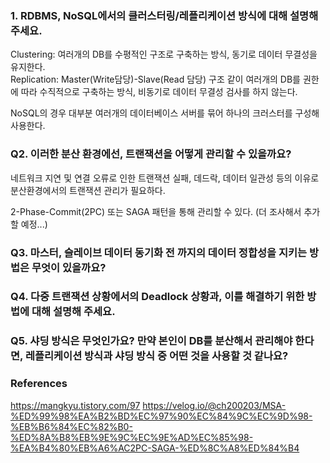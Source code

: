 ### 1. RDBMS, NoSQL에서의 클러스터링/레플리케이션 방식에 대해 설명해 주세요.<br>
Clustering: 여러개의 DB를 수평적인 구조로 구축하는 방식, 동기로 데이터 무결성을 유지한다. <br>
Replication: Master(Write담당)-Slave(Read 담당) 구조 같이 여러개의 DB를 권한에 따라 수직적으로 구축하는 방식, 비동기로 데이터 무결성 검사를 하지 않는다. <br>

NoSQL의 경우 대부분 여러개의 데이터베이스 서버를 묶어 하나의 크러스터를 구성해 사용한다. 

### Q2. 이러한 분산 환경에선, 트랜잭션을 어떻게 관리할 수 있을까요?
네트워크 지연 및 연결 오류로 인한 트랜잭션 실패, 데드락, 데이터 일관성 등의 이유로 분산환경에서의 트랜잭션 관리가 필요하다. 

2-Phase-Commit(2PC) 또는 SAGA 패턴을 통해 관리할 수 있다. (더 조사해서 추가할 예정...)

### Q3. 마스터, 슬레이브 데이터 동기화 전 까지의 데이터 정합성을 지키는 방법은 무엇이 있을까요?


### Q4. 다중 트랜잭션 상황에서의 Deadlock 상황과, 이를 해결하기 위한 방법에 대해 설명해 주세요.


### Q5. 샤딩 방식은 무엇인가요? 만약 본인이 DB를 분산해서 관리해야 한다면, 레플리케이션 방식과 샤딩 방식 중 어떤 것을 사용할 것 같나요?


### References
https://mangkyu.tistory.com/97
https://velog.io/@ch200203/MSA-%ED%99%98%EA%B2%BD%EC%97%90%EC%84%9C%EC%9D%98-%EB%B6%84%EC%82%B0-%ED%8A%B8%EB%9E%9C%EC%9E%AD%EC%85%98-%EA%B4%80%EB%A6%AC2PC-SAGA-%ED%8C%A8%ED%84%B4